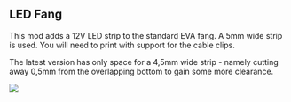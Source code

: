 ## LED Fang ##

This mod adds a 12V LED strip to the standard EVA fang. A 5mm wide strip is used. You will need to print with support for the cable clips. 

The latest version has only space for a 4,5mm wide strip - namely cutting away 0,5mm from the overlapping bottom to gain some more clearance.

![](https://github.com/RURon/Vcore-Mods/blob/main/LED-Fang/LED_fang.png)
